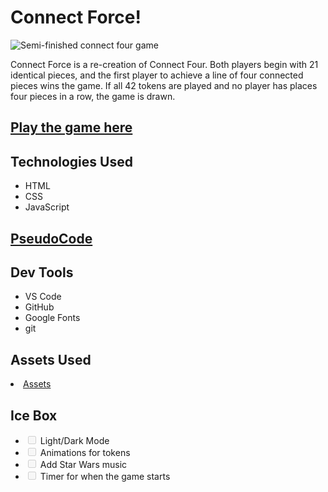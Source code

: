 <h1>Connect Force!</h1>


<img src="https://i.imgur.com/Zsb37hI.png" alt="Semi-finished connect four game">


<p>Connect Force is a re-creation of Connect Four. Both players begin with 21 identical pieces, and the first player to achieve a line of four connected pieces wins the game. If all 42 tokens are played and no player has places four pieces in a row, the game is drawn.</p>

<h2>
<a href="https://juans-connect-four.netlify.app/" rel="nofollow">Play the game here</a>
</h2>

<h2>Technologies Used</h2>
<ul>
<li>HTML</li>
<li>CSS</li>
<li>JavaScript</li>
</ul>

<h2>
<a href="https://docs.google.com/document/d/1G38xNZC7lMrm94EmuKqFIxqNjd8TK49pKeXQEizE7RM/edit"> PseudoCode</a>

<h2>Dev Tools</h2>

<ul>
<li>VS Code</li>
<li>GitHub</li>
<li>Google Fonts</li>
<li>git</li>
</ul>

<h2>Assets Used</h2>
<li>
<a href="https://github.com/juanm98/Connect-Four-Game/blob/main/Assets.md">Assets</a>
</li>


<h2>Ice Box</h2>

<ul class="contains-task-list">

<li class="task-list-item"><input type="checkbox" id="" disabled="" class="task-list-item-checkbox"> Light/Dark Mode</li>
<li class="task-list-item"><input type="checkbox" id="" disabled="" class="task-list-item-checkbox"> Animations for tokens</li>
<li class="task-list-item"><input type="checkbox" id="" disabled="" class="task-list-item-checkbox"> Add Star Wars music</li>
<li class="task-list-item"><input type="checkbox" id="" disabled="" class="task-list-item-checkbox"> Timer for when the game starts</li>
</ul>